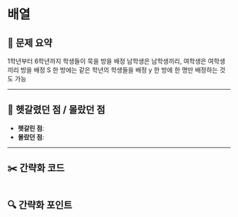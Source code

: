 # 배열

## 📝 문제 요약
1학년부터 6학년까지 학생들이 묵을 방을 배정
남학생은 남학생끼리, 여학생은 여학생끼리 방을 배정 S
한 방에는 같은 학년의 학생들을 배정 y
한 방에 한 명만 배정하는 것도 가능

---

## 🤔 헷갈렸던 점 / 몰랐던 점
- **헷갈린 점**:
- **몰랐던 점**:

---

## ✂️ 간략화 코드
```cs

```

## 🔍 간략화 포인트
